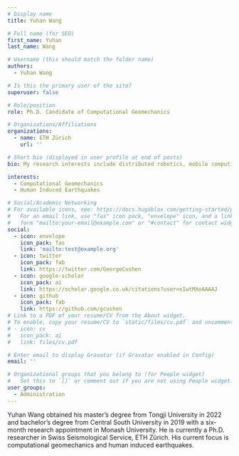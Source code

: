 ```yaml
---
# Display name
title: Yuhan Wang

# Full name (for SEO)
first_name: Yuhan
last_name: Wang

# Username (this should match the folder name)
authors:
  - Yuhan Wang

# Is this the primary user of the site?
superuser: false

# Role/position
role: Ph.D. Candidate of Computational Geomechanics

# Organizations/Affiliations
organizations:
  - name: ETH Zürich
    url: ''

# Short bio (displayed in user profile at end of posts)
bio: My research interests include distributed robotics, mobile computing and programmable matter.

interests:
  - Computational Geomechanics 
  - Human Induced Earthquakes

# Social/Academic Networking
# For available icons, see: https://docs.hugoblox.com/getting-started/page-builder/#icons
#   For an email link, use "fas" icon pack, "envelope" icon, and a link in the
#   form "mailto:your-email@example.com" or "#contact" for contact widget.
social:
  - icon: envelope
    icon_pack: fas
    link: 'mailto:test@example.org'
  - icon: twitter
    icon_pack: fab
    link: https://twitter.com/GeorgeCushen
  - icon: google-scholar
    icon_pack: ai
    link: https://scholar.google.co.uk/citations?user=sIwtMXoAAAAJ
  - icon: github
    icon_pack: fab
    link: https://github.com/gcushen
# Link to a PDF of your resume/CV from the About widget.
# To enable, copy your resume/CV to `static/files/cv.pdf` and uncomment the lines below.
# - icon: cv
#   icon_pack: ai
#   link: files/cv.pdf

# Enter email to display Gravatar (if Gravatar enabled in Config)
email: ''

# Organizational groups that you belong to (for People widget)
#   Set this to `[]` or comment out if you are not using People widget.
user_groups:
  - Administration
---
```


Yuhan Wang obtained his master’s degree from Tongji University in 2022 and bachelor’s degree from Central South University in 2019 with a six-month research appointment in Monash University. He is currently a Ph.D. researcher in Swiss Seismological Service, ETH Zürich. His current focus is computational geomechanics and human induced earthquakes.



